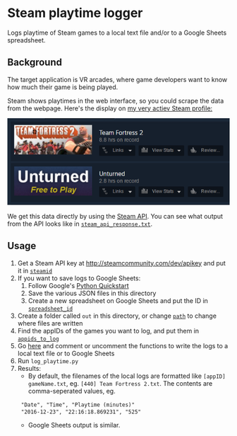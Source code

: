 # Steam playtime logger

Logs playtime of Steam games to a local text file and/or to a Google Sheets spreadsheet.

## Background

The target application is VR arcades, where game developers want to know how much their game is being played.

Steam shows playtimes in the web interface, so you could scrape the data from the webpage. Here's the display on [my very actiev Steam profile:](https://steamcommunity.com/profiles/76561198024958891/games/?tab=all)

<p align="center" style="text-align: center">
<img src="time_on_record.png?raw=true" alt="Steam playtime on record">
</p>

We get this data directly by using the [Steam API](https://developer.valvesoftware.com/wiki/Steam_Web_API). You can see what output from the API looks like in [`steam_api_response.txt`](steam_api_response.txt).


## Usage

1. Get a Steam API key at http://steamcommunity.com/dev/apikey and put it in [`steamid`](log_playtime.py#L79)
1. If you want to save logs to Google Sheets:
   1. Follow Google's [Python Quickstart](https://developers.google.com/sheets/api/quickstart/python)
   1. Save the various JSON files in this directory
   1. Create a new spreadsheet on Google Sheets and put the ID in [`spreadsheet_id`](google_sheets.py#L107)
1. Create a folder called `out` in this directory, or change [`path`](log_playtime.py#L63) to change where files are written
1. Find the appIDs of the games you want to log, and put them in [`appids_to_log`](log_playtime.py#L80)
1. Go [here](log_playtime.py#L84-L85) and comment or uncomment the functions to write the logs to a local text file or to Google Sheets
1. Run `log_playtime.py`
1. Results:
   * By default, the filenames of the local logs are formatted like `[appID] gameName.txt`, eg. `[440] Team Fortress 2.txt`. The contents are comma-seperated values, eg.
   ```
    "Date", "Time", "Playtime (minutes)"
    "2016-12-23", "22:16:18.869231", "525"
   ```
   * Google Sheets output is similar.
